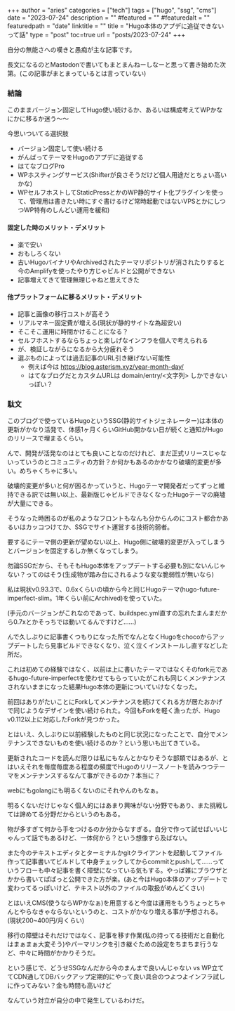 +++
author = "aries"
categories = ["tech"]
tags = ["hugo", "ssg", "cms"]
date = "2023-07-24"
description = ""
#featured = ""
#featuredalt = ""
featuredpath = "date"
linktitle = ""
title = "Hugo本体のアプデに追従できないって話"
type = "post"
toc=true
url = "posts/2023-07-24"
+++

自分の無能さへの嘆きと愚痴が主な記事です。

長文になるのとMastodonで書いてもまとまんねーしなーと思って書き始めた次第。(この記事がまとまっているとは言っていない)

### 結論

このままバージョン固定してHugo使い続けるか、あるいは構成考えてWPかなにかに移るか迷う～～

今思いついてる選択肢
- バージョン固定して使い続ける
- がんばってテーマをHugoのアプデに追従する
- はてなブログPro
- WPホスティングサービス(Shifterが良さそうだけど個人用途だとちょい高いかな)
- WPセルフホストしてStaticPressとかのWP静的サイト化プラグインを使って、管理用は書きたい時にすぐ書けるけど常時起動ではないVPSとかにしつつWP特有のしんどい運用を緩和)

#### 固定した時のメリット・デメリット

- 楽で安い
- おもしろくない
- 古いHugoバイナリやArchivedされたテーマリポジトリが消されたりすると今のAmplifyを使ったやり方じゃビルドと公開ができない
- 記事増えてきて管理無理じゃねと思えてきた

#### 他プラットフォームに移るメリット・デメリット

- 記事と画像の移行コストが高そう
- リアルマネー固定費が増える(現状が静的サイトな為超安い)
- そこそこ運用に時間かけることになる？
- セルフホストするならちょっと楽しげなインフラを個人で考えられる
- が、検証しながらになるから大分疲れそう
- 選ぶものによっては過去記事のURL引き継げない可能性
  - 例えば今は https://blog.asterism.xyz/year-month-day/
  - はてなブログだとカスタムURLは domain/entry/<文字列> しかできないっぽい？

### 駄文

このブログで使っているHugoというSSG(静的サイトジェネレーター)は本体の更新がかなり活発で、体感1ヶ月くらいGitHub開かない日が続くと通知がHugoのリリースで埋まるくらい。

んで、開発が活発なのはとても良いことなのだけれど、まだ正式リリースじゃないっていうのとコミュニティの方針？か何かもあるのかかなり破壊的変更が多い。めちゃくちゃに多い。

破壊的変更が多いと何が困るかっていうと、Hugoテーマ開発者だってずっと維持できる訳では無い以上、最新版じゃビルドできなくなったHugoテーマの廃墟が大量にできる。

そうなった時困るのが私のようなフロントもなんも分からんのにコスト都合かあるいはカッコつけてか、SSGでサイト運営する技術的弱者。

要するにテーマ側の更新が望めない以上、Hugo側に破壊的変更が入ってしまうとバージョンを固定するしか無くなってしまう。

勿論SSGだから、そもそもHugo本体をアップデートする必要も別にないんじゃない？ってのはそう(生成物が踏み台にされるような変な脆弱性が無いなら)

私は現状v0.93.3で、0.6xくらいの頃から今と同じHugoテーマ(hugo-future-imperfect-slim。1年くらい前にArchived)を使っていた。

(手元のバージョンがこれなのであって、buildspec.yml直すの忘れたまんまだから0.7xとかそっちでは動いてるんですけど……)

んで久しぶりに記事書くつもりになった所でなんとなくHugoをchocoからアップデートしたら見事ビルドできなくなり、泣く泣くインストールし直すなどした所だ。

これは初めての経験ではなく、以前は上に書いたテーマではなくそのfork元であるhugo-future-imperfectを使わせてもらっていたがこれも同じくメンテナンスされないままになった結果Hugo本体の更新についていけなくなった。

前回はありがたいことにForkしてメンテナンスを続けてくれる方が居たおかげで同じようなデザインを使い続けられた。今回もForkを軽く漁ったが、Hugo v0.112以上に対応したForkが見つかった。

とはいえ、久しぶりに以前経験したものと同じ状況になったことで、自分でメンテナンスできないものを使い続けるのか？という思いも出てきている。

更新されたコードを読んだ限りは私にもなんとかなりそうな部類ではあるが、とはいえそれを毎度毎度ある程度の頻度でHugoのリリースノートを読みつつテーマをメンテナンスするなんて事ができるのか？本当に？

webにもgolangにも明るくないのにそれやんのもなぁ。

明るくないだけじゃなく個人的にはあまり興味がない分野でもあり、また挑戦しては諦めてる分野だからというのもある。

物が多すぎて何から手をつけるのか分からなすぎる。自分で作って試せばいいじゃんって話でもあるけど、一体何から？という想像すら及ばない。

また今のテキストエディタとターミナルかgitクライアントを起動してファイル作って記事書いてビルドして中身チェックしてからcommitとpushして……っていうフローも中々記事を書く障壁になっている気もする。やっぱ雑にブラウザとかから書いてぱぱっと公開できた方が楽。(あと今はHugo本体のアップデートで変わってるっぽいけど、テキスト以外のファイルの取扱がめんどくさい)

とはいえCMS(使うならWPかなぁ)を用意すると今度は運用をもうちょっとちゃんとやらなきゃならないというのと、コストがかなり増える事が予想される。(現状200~400円/月くらい)

移行の障壁はそれだけではなく、記事を移す作業(私の持ってる技術だと自動化はまぁまぁ大変そう)やパーマリンクを引き継ぐための設定をちまちま行うなど、中々に時間がかかりそうだ。

という感じで、どうせSSGなんだから今のまんまで良いんじゃない vs WP立ててCDN通してDBバックアップ定期的にやって良い具合のつよつよインフラ試しに作ってみない？金も時間も高いけど

なんていう対立が自分の中で発生しているわけだ。
